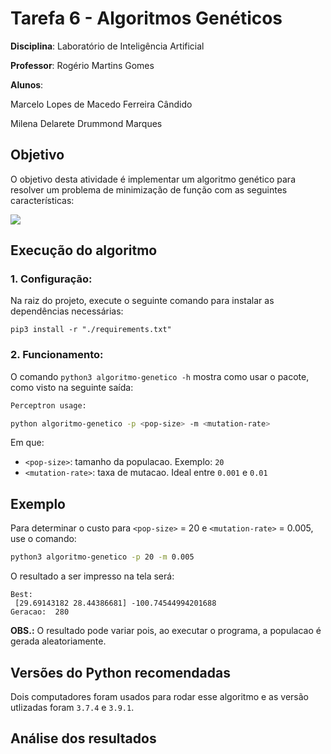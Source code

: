 # Tarefa 6 - Algoritmos Genéticos

**Disciplina**: Laboratório de Inteligência Artificial

**Professor**: Rogério Martins Gomes

**Alunos**:

Marcelo Lopes de Macedo Ferreira Cândido

Milena Delarete Drummond Marques

## Objetivo

O objetivo desta atividade é implementar um algoritmo genético para resolver um problema de minimização de função com as seguintes características:

<img src="https://render.githubusercontent.com/render/math?math=f(x%2C%20y)%20%3D%20e^{(1%20-%20%20\cos{y})^2}\sin{x}%20%2B%20e^{(1%20-%20\sin{x})^2}\cos{y}%20%2B%20(x%20-%20y)^2">

## Execução do algoritmo

### 1. Configuração:
Na raiz do projeto, execute o seguinte comando para instalar as dependências necessárias:
```
pip3 install -r "./requirements.txt"
```

### 2. Funcionamento:
O comando `python3 algoritmo-genetico -h` mostra como usar o pacote, como visto na seguinte saída:
```bash
Perceptron usage:

python algoritmo-genetico -p <pop-size> -m <mutation-rate>
```
Em que:
- `<pop-size>`: tamanho da populacao. Exemplo: `20`
- `<mutation-rate>`: taxa de mutacao. Ideal entre `0.001` e `0.01`

## Exemplo

Para determinar o custo para `<pop-size>` = 20 e `<mutation-rate>` = 0.005, use o comando:
```bash
python3 algoritmo-genetico -p 20 -m 0.005
```

O resultado a ser impresso na tela será:
```
Best: 
 [29.69143182 28.44386681] -100.74544994201688
Geracao:  280
```

**OBS.:** O resultado pode variar pois, ao executar o programa, a populacao é gerada aleatoriamente. 

## Versões do Python recomendadas

Dois computadores foram usados para rodar esse algoritmo e as versão utlizadas foram `3.7.4` e `3.9.1`.

## Análise dos resultados

